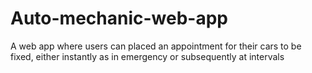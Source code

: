 # Auto-mechanic-web-app
A web app where users can placed an appointment for their cars to be fixed, either instantly as in emergency or subsequently at intervals
